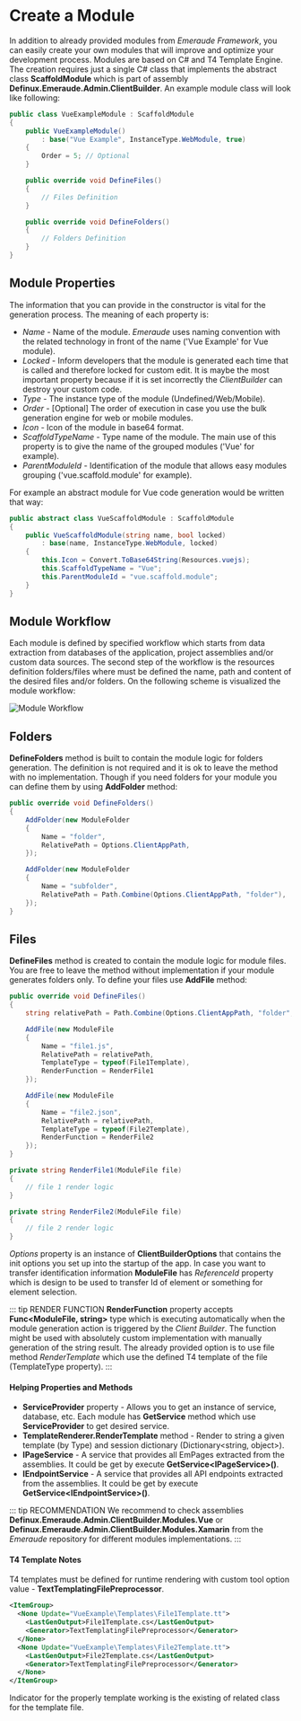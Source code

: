 # Create a Module

In addition to already provided modules from *Emeraude Framework*, you can easily create your own modules that will improve 
and optimize your development process. Modules are based on C# and T4 Template Engine. The creation requires just a 
single C# class that implements the abstract class **ScaffoldModule** which is part of assembly **Definux.Emeraude.Admin.ClientBuilder**.
An example module class will look like following:
```cs
public class VueExampleModule : ScaffoldModule
{
    public VueExampleModule()
        : base("Vue Example", InstanceType.WebModule, true)
    {
        Order = 5; // Optional
    }

    public override void DefineFiles()
    {
        // Files Definition
    }

    public override void DefineFolders()
    {
        // Folders Definition
    }
}
```

## Module Properties
The information that you can provide in the constructor is vital for the generation process.
The meaning of each property is:
- *Name* - Name of the module. *Emeraude* uses naming convention with the related technology in front of the name ('Vue Example' for Vue module).
- *Locked* - Inform developers that the module is generated each time that is called and therefore locked for custom edit. 
It is maybe the most important property because if it is set incorrectly the *ClientBuilder* can destroy your custom code.
- *Type* - The instance type of the module (Undefined/Web/Mobile).
- *Order* - [Optional] The order of execution in case you use the bulk generation engine for web or mobile modules.
- *Icon* - Icon of the module in base64 format.
- *ScaffoldTypeName* - Type name of the module. The main use of this property is to give the name of the grouped modules ('Vue' for example).
- *ParentModuleId* - Identification of the module that allows easy modules grouping ('vue.scaffold.module' for example).

For example an abstract module for Vue code generation would be written that way:
```cs
public abstract class VueScaffoldModule : ScaffoldModule
{
    public VueScaffoldModule(string name, bool locked)
        : base(name, InstanceType.WebModule, locked)
    {
        this.Icon = Convert.ToBase64String(Resources.vuejs);
        this.ScaffoldTypeName = "Vue";
        this.ParentModuleId = "vue.scaffold.module";
    }
}
```

## Module Workflow
Each module is defined by specified workflow which starts from data extraction from databases of the application, 
project assemblies and/or custom data sources.
The second step of the workflow is the resources definition folders/files where must be defined the name, path and content 
of the desired files and/or folders. On the following scheme is visualized the module workflow:

![Module Workflow](/assets/images/client_builder_module.png)


## Folders
**DefineFolders** method is built to contain the module logic for folders generation. The definition is not required and it 
is ok to leave the method with no implementation. Though if you need folders for your module you can define them by using 
**AddFolder** method:
```cs
public override void DefineFolders()
{
    AddFolder(new ModuleFolder
    {
        Name = "folder",
        RelativePath = Options.ClientAppPath,
    });

    AddFolder(new ModuleFolder
    {
        Name = "subfolder",
        RelativePath = Path.Combine(Options.ClientAppPath, "folder"),
    });
}
```


## Files
**DefineFiles** method is created to contain the module logic for module files. You are free to leave the method without
implementation if your module generates folders only. To define your files use **AddFile** method:
```cs
public override void DefineFiles()
{
    string relativePath = Path.Combine(Options.ClientAppPath, "folder", "subfolder");

    AddFile(new ModuleFile
    {
        Name = "file1.js",
        RelativePath = relativePath,
        TemplateType = typeof(File1Template),
        RenderFunction = RenderFile1
    });

    AddFile(new ModuleFile
    {
        Name = "file2.json",
        RelativePath = relativePath,
        TemplateType = typeof(File2Template),
        RenderFunction = RenderFile2
    });
}

private string RenderFile1(ModuleFile file)
{
    // file 1 render logic
}

private string RenderFile2(ModuleFile file)
{
    // file 2 render logic
}
```
*Options* property is an instance of **ClientBuilderOptions** that contains the init options you set up into the startup of the app.
In case you want to transfer identification information **ModuleFile** has *ReferenceId* property which is design to be used 
to transfer Id of element or something for element selection.

::: tip RENDER FUNCTION
**RenderFunction** property accepts **Func<ModuleFile, string>** type which is executing automatically when the module generation 
action is triggered by the *Client Builder*. The function might be used with absolutely custom implementation with manually 
generation of the string result. The already provided option is to use file method *RenderTemplate* which use the defined
T4 template of the file (TemplateType property).
:::

#### Helping Properties and Methods
- **ServiceProvider** property - Allows you to get an instance of service, database, etc. Each module has **GetService** method which use 
**ServiceProvider** to get desired service.
- **TemplateRenderer.RenderTemplate** method - Render to string a given template (by Type) and session dictionary (Dictionary<string, object>).
- **IPageService** - A service that provides all EmPages extracted from the assemblies. It could be get by execute **GetService\<IPageService>()**.
- **IEndpointService** - A service that provides all API endpoints extracted from the assemblies. It could be get by execute **GetService\<IEndpointService>()**.

::: tip RECOMMENDATION
We recommend to check assemblies **Definux.Emeraude.Admin.ClientBuilder.Modules.Vue** or **Definux.Emeraude.Admin.ClientBuilder.Modules.Xamarin**
from the *Emeraude* repository for different modules implementations.
:::

#### T4 Template Notes
T4 templates must be defined for runtime rendering with custom tool option value - **TextTemplatingFilePreprocessor**.
```xml
<ItemGroup>
  <None Update="VueExample\Templates\File1Template.tt">
    <LastGenOutput>File1Template.cs</LastGenOutput>
    <Generator>TextTemplatingFilePreprocessor</Generator>
  </None>
  <None Update="VueExample\Templates\File2Template.tt">
    <LastGenOutput>File2Template.cs</LastGenOutput>
    <Generator>TextTemplatingFilePreprocessor</Generator>
  </None>
</ItemGroup>
```
Indicator for the properly template working is the existing of related class for the template file.